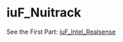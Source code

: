 # iuF_Nuitrack


See the First Part: [iuF_Intel_Realsense](https://github.com/mlhoutel/iuF_Intel_Realsense)
